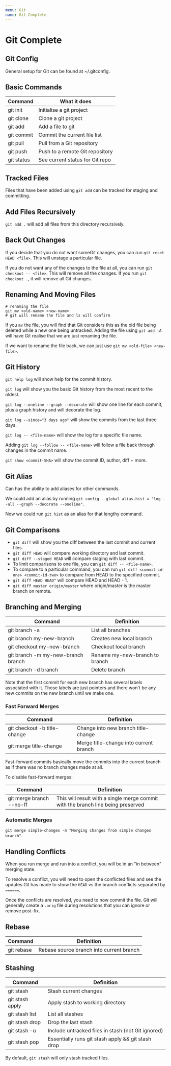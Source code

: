 ```yaml
---
menu: Git
name: Git Complete
---
```


# Git Complete

## Git Config

General setup for Git can be found at ~/.gitconfig.

## Basic Commands

| Command    | What it does                    |
| ---------- | ------------------------------- |
| git init   | Initialise a git project        |
| git clone  | Clone a git project             |
| git add    | Add a file to git               |
| git commit | Commit the current file list    |
| git pull   | Pull from a Git repository      |
| git push   | Push to a remote Git repository |
| git status | See current status for Git repo |

## Tracked Files

Files that have been added using `git add` can be tracked for staging and committing.

## Add Files Recursively

`git add .` will add all files from this directory recursively.

## Back Out Changes

If you decide that you do not want someGit changes, you can run `git reset HEAD <file>`. This will unstage a particular file.

If you do not want any of the changes to the file at all, you can run `git checkout -- <file>`. This will remove all the changes. If you run `git checkout .`, it will remove all Git changes.

## Renaming And Moving Files

```shell
# renaming the file
git mv <old-name> <new-name>
# git will rename the file and ls will confirm
```

If you `mv` the file, you will find that Git considers this as the old file being deleted while a new one being untracked. Adding the file using `git add -A` will have Git realise that we are just renaming the file.

If we want to rename the file back, we can just use `git mv <old-file> <new-file>`.

## Git History

`git help log` will show help for the commit history.

`git log` will show you the basic Git history from the most recent to the oldest.

`git log --oneline --graph --decorate` will show one line for each commit, plus a graph history and will decorate the log.

`git log --since="3 days ago"` will show the commits from the last three days.

`git log -- <file-name>` will show the log for a specific file name.

Adding `git log --follow -- <file-name>` will follow a file back through changes in the commit name.

`git show <commit-SHA>` will show the commit ID, author, diff + more.

## Git Alias

Can has the ability to add aliases for other commands.

We could add an alias by running `git config --global alias.hist = "log --all --graph --decorate --oneline"`.

Now we could run `git hist` as an alias for that lengthy command.

## Git Comparisons

- `git diff` will show you the diff between the last commit and current files.
- `git diff HEAD` will compare working directory and last commit.
- `git diff --staged HEAD` will compare staging with last commit.
- To limit comparisons to one file, you can `git diff -- <file-name>`.
- To compare to a particular command, you can run `git diff <commit-id-one> <commit-id-two>` to compare from HEAD to the specified commit.
- `git diff HEAD HEAD^` will compare HEAD and HEAD - 1.
- `git diff master origin/master` where origin/master is the master branch on remote.

## Branching and Merging

| Command                            | Definition                     |
| ---------------------------------- | ------------------------------ |
| git branch -a                      | List all branches              |
| git branch my-new-branch           | Creates new local branch       |
| git checkout my-new-branch         | Checkout local branch          |
| git branch -m my-new-branch branch | Rename my-new-branch to branch |
| git branch -d branch               | Delete branch                  |

Note that the first commit for each new branch has several labels associated with it. Those labels are just pointers and there won't be any new commits on the new branch until we make one.

### Fast Forward Merges

| Command                      | Definition                             |
| ---------------------------- | -------------------------------------- |
| git checkout -b title-change | Change into new branch title-change    |
| git merge title-change       | Merge title-change into current branch |

Fast-forward commits basically move the commits into the current branch as if there was no branch changes made at all.

To disable fast-forward merges:

| Command                  | Definition                                                                       |
| ------------------------ | -------------------------------------------------------------------------------- |
| git merge branch --no-ff | This will result with a single merge commit with the branch line being preserved |

### Automatic Merges

`git merge simple-changes -m "Merging changes from simple changes branch"`.

## Handling Conflicts

When you run merge and run into a conflict, you will be in an "in between" merging state.

To resolve a conflict, you will need to open the conflicted files and see the updates Git has made to show the `HEAD` vs the branch conflicts separated by `======`.

Once the conflicts are resolved, you need to now commit the file. Git will generally create a `.orig` file during resolutions that you can ignore or remove post-fix.

## Rebase

| Command                    | Definition                               |
| -------------------------- | ---------------------------------------- |
| git rebase <source-branch> | Rebase source branch into current branch |

## Stashing

| Command         | Definition                                         |
| --------------- | -------------------------------------------------- |
| git stash       | Stash current changes                              |
| git stash apply | Apply stash to working directory                   |
| git stash list  | List all stashes                                   |
| git stash drop  | Drop the last stash                                |
| git stash -u    | Include untracked files in stash (not Git ignored) |
| git stash pop   | Essentially runs git stash apply && git stash drop |

By default, `git stash` will only stash tracked files.
